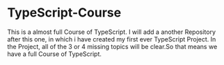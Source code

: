 # TypeScript-Course
This is a almost full Course of TypeScript. I will add a another Repository after this one, in which i have created my first ever 
TypeScript Project. In the Project, all of the 3 or 4 missing topics will be clear.So that means we have a full Course of TypeScript.
